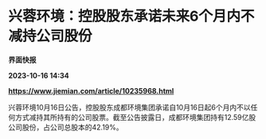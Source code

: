 # 兴蓉环境：控股股东承诺未来6个月内不减持公司股份
**界面快报**

**2023-10-16 14:34**

**https://www.jiemian.com/article/10235968.html**

兴蓉环境10月16日公告，控股股东成都环境集团承诺自10月16日起6个月内不以任何方式减持其所持有的公司股票。截至公告披露日，成都环境集团持有12.59亿股公司股份，占公司总股本的42.19%。